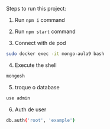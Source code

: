 

Steps to run this project:

1. Run `npm i` command
   
2. Run `npm start` command

3. Connect with de pod
```bash
sudo docker exec -it mongo-aula9 bash
```
4. Execute the shell
```bash
mongosh
```
5. troque o database
```bash
use admin
```

6. Auth de user
```bash
db.auth('root', 'example')
```